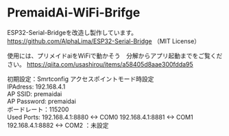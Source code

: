# PremaidAi-WiFi-Brifge
ESP32-Serial-Bridgeを改造し製作しています。
https://github.com/AlphaLima/ESP32-Serial-Bridge 
（MIT License）

使用には、プリメイドaiをWiFiで動かそう　分解からアプリ起動までをご覧ください。 
https://qiita.com/usashirou/items/a58405d8aae300fdda95

初期設定：Smrtconfig 
アクセスポイントモード時設定                                              
IPAdress: 192.168.4.1                                           
AP SSID: premaidai                                                   
AP Password: premaidai                                       
ボードレート：115200                      
Used Ports:
192.168.4.1:8880  <-> COM0 
192.168.4.1:8881  <-> COM1                                     
192.168.4.1:8882  <-> COM2 ：未設定                                 
